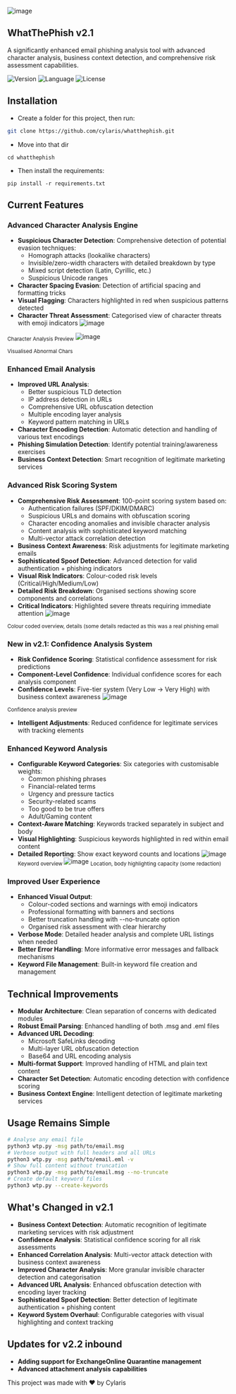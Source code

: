![image](https://github.com/user-attachments/assets/a33816ce-d8eb-4c55-b4ac-7040b2f88337)
## WhatThePhish v2.1
A significantly enhanced email phishing analysis tool with advanced character analysis, business context detection, and comprehensive risk assessment capabilities.

![Version](https://img.shields.io/badge/Version-2.1-brightgreen)
![Language](https://img.shields.io/badge/Language-Python-blue)
![License](https://img.shields.io/badge/License-GPL3.0-green)
## Installation
- Create a folder for this project, then run:
```bash
git clone https://github.com/cylaris/whatthephish.git
```
- Move into that dir
```
cd whatthephish
```
- Then install the requirements:
```
pip install -r requirements.txt
```
## Current Features
### Advanced Character Analysis Engine
- **Suspicious Character Detection**: Comprehensive detection of potential evasion techniques:
  - Homograph attacks (lookalike characters)
  - Invisible/zero-width characters with detailed breakdown by type
  - Mixed script detection (Latin, Cyrillic, etc.)
  - Suspicious Unicode ranges
- **Character Spacing Evasion**: Detection of artificial spacing and formatting tricks
- **Visual Flagging**: Characters highlighted in red when suspicious patterns detected
- **Character Threat Assessment**: Categorised view of character threats with emoji indicators
![image](https://github.com/user-attachments/assets/2305fbeb-feaf-4fb6-ac48-ce1c44a1e9fa)

<sub> Character Analysis Preview</sub>
![image](https://github.com/user-attachments/assets/3548d3cb-4f4f-4b64-aec8-0d8072331a32)


<sub> Visualised Abnormal Chars</sub>
### Enhanced Email Analysis
- **Improved URL Analysis**: 
  - Better suspicious TLD detection
  - IP address detection in URLs
  - Comprehensive URL obfuscation detection
  - Multiple encoding layer analysis
  - Keyword pattern matching in URLs
- **Character Encoding Detection**: Automatic detection and handling of various text encodings
- **Phishing Simulation Detection**: Identify potential training/awareness exercises
- **Business Context Detection**: Smart recognition of legitimate marketing services
### Advanced Risk Scoring System
- **Comprehensive Risk Assessment**: 100-point scoring system based on: 
  - Authentication failures (SPF/DKIM/DMARC)
  - Suspicious URLs and domains with obfuscation scoring
  - Character encoding anomalies and invisible character analysis
  - Content analysis with sophisticated keyword matching
  - Multi-vector attack correlation detection
- **Business Context Awareness**: Risk adjustments for legitimate marketing emails
- **Sophisticated Spoof Detection**: Advanced detection for valid authentication + phishing indicators
- **Visual Risk Indicators**: Colour-coded risk levels (Critical/High/Medium/Low)
- **Detailed Risk Breakdown**: Organised sections showing score components and correlations
- **Critical Indicators**: Highlighted severe threats requiring immediate attention
![image](https://github.com/user-attachments/assets/3f1a4e7f-7ea9-487f-ba0e-f77a7f79d378)

<sub> Colour coded overview, details (some details redacted as this was a real phishing email</sub>
### New in v2.1: Confidence Analysis System
- **Risk Confidence Scoring**: Statistical confidence assessment for risk predictions
- **Component-Level Confidence**: Individual confidence scores for each analysis component
- **Confidence Levels**: Five-tier system (Very Low → Very High) with business context awareness
![image](https://github.com/user-attachments/assets/fd2c0bf9-cd14-4abb-9539-1b047e53f517)

<sub> Confidence analysis preview
- **Intelligent Adjustments**: Reduced confidence for legitimate services with tracking elements
### Enhanced Keyword Analysis
- **Configurable Keyword Categories**: Six categories with customisable weights:
  - Common phishing phrases
  - Financial-related terms
  - Urgency and pressure tactics
  - Security-related scams
  - Too good to be true offers
  - Adult/Gaming content
- **Context-Aware Matching**: Keywords tracked separately in subject and body
- **Visual Highlighting**: Suspicious keywords highlighted in red within email content
- **Detailed Reporting**: Show exact keyword counts and locations
![image](https://github.com/user-attachments/assets/6d81916f-03bb-4fc0-9d5a-99b17972d0d6)
<sub> Keyword overview </sub>
![image](https://github.com/user-attachments/assets/b17cdac1-4b56-4781-9029-b3f6dcadf637)
<sub> Location, body highlighting capacity (some redaction) </sub>
### Improved User Experience
- **Enhanced Visual Output**: 
  - Colour-coded sections and warnings with emoji indicators
  - Professional formatting with banners and sections
  - Better truncation handling with --no-truncate option
  - Organised risk assessment with clear hierarchy
- **Verbose Mode**: Detailed header analysis and complete URL listings when needed
- **Better Error Handling**: More informative error messages and fallback mechanisms
- **Keyword File Management**: Built-in keyword file creation and management
## Technical Improvements
- **Modular Architecture**: Clean separation of concerns with dedicated modules
- **Robust Email Parsing**: Enhanced handling of both .msg and .eml files
- **Advanced URL Decoding**: 
  - Microsoft SafeLinks decoding
  - Multi-layer URL obfuscation detection
  - Base64 and URL encoding analysis
- **Multi-format Support**: Improved handling of HTML and plain text content
- **Character Set Detection**: Automatic encoding detection with confidence scoring
- **Business Context Engine**: Intelligent detection of legitimate marketing services
## Usage Remains Simple
```bash
# Analyse any email file
python3 wtp.py -msg path/to/email.msg
# Verbose output with full headers and all URLs
python3 wtp.py -msg path/to/email.eml -v
# Show full content without truncation
python3 wtp.py -msg path/to/email.msg --no-truncate
# Create default keyword files
python3 wtp.py --create-keywords
```
## What's Changed in v2.1
- **Business Context Detection**: Automatic recognition of legitimate marketing services with risk adjustment
- **Confidence Analysis**: Statistical confidence scoring for all risk assessments
- **Enhanced Correlation Analysis**: Multi-vector attack detection with business context awareness
- **Improved Character Analysis**: More granular invisible character detection and categorisation
- **Advanced URL Analysis**: Enhanced obfuscation detection with encoding layer tracking
- **Sophisticated Spoof Detection**: Better detection of legitimate authentication + phishing content
- **Keyword System Overhaul**: Configurable categories with visual highlighting and context tracking
## Updates for v2.2 inbound
- **Adding support for ExchangeOnline Quarantine management**
- **Advanced attachment analysis capabilities**

This project was made with ❤️ by Cylaris
